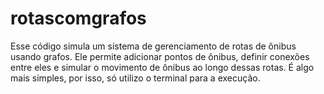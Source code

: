 # rotascomgrafos
Esse código simula um sistema de gerenciamento de rotas de ônibus usando grafos. Ele permite adicionar pontos de ônibus, definir conexões entre eles e simular o movimento de ônibus ao longo dessas rotas. É algo mais simples, por isso, só utilizo o terminal para a execução. 
